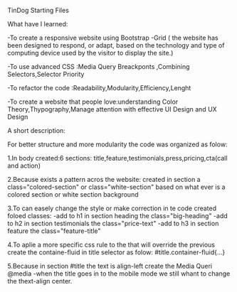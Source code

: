 TinDog Starting Files

What have I learned:

-To create a responsive website using Bootstrap -Grid ( the website has been designed to respond, or adapt, based on the technology and type of computing device used by the visitor to display the site.)

-To use advanced CSS :Media Query Breackponts ,Combining Selectors,Selector Priority

-To refactor the code :Readability,Modularity,Efficiency,Lenght

-To create a website that people love:understanding Color Theory,Thypography,Manage attention with effective UI Design and UX Design

A short description:

For better structure and more modularity the code was organized  as folow:

1.In body created:6 sections: title,feature,testimonials,press,pricing,cta(call and action)

2.Because exists a pattern acros the website: created in section a class="colored-section" or class="white-section" 
based on what ever is a colored section or white section background

3.To can easely change the style or make correction in te code created foloed classes:
   -add to h1 in section heading the class="big-heading"
   -add to h2 in section testimonials the class="price-text"
   -add to h3 in section feature the class="feature-title"

4.To aplie a more specific css rule to the that will override the previous create the containe-fluid in title selector
as folow: #title.container-fluid{...}

5.Because in section #title the text is align-left create the Media Queri @media -when the title goes in to the mobile
mode we still whant to change the thext-align center.


